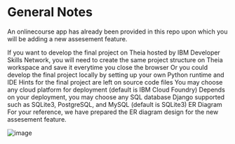 # General Notes

An onlinecourse app has already been provided in this repo upon which you will be adding a new assesement feature.

If you want to develop the final project on Theia hosted by IBM Developer Skills Network, you will need to create the same project structure on Theia workspace and save it everytime you close the browser
Or you could develop the final project locally by setting up your own Python runtime and IDE
Hints for the final project are left on source code files
You may choose any cloud platform for deployment (default is IBM Cloud Foundry)
Depends on your deployment, you may choose any SQL database Django supported such as SQLite3, PostgreSQL, and MySQL (default is SQLite3)
ER Diagram For your reference, we have prepared the ER diagram design for the new assesement feature.

![image](https://user-images.githubusercontent.com/84934041/192662671-62e0eed9-d516-4ab1-a5ea-e415c3f6c66f.png)

